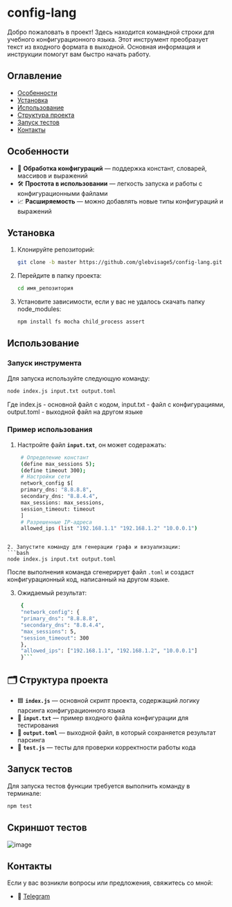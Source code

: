 # config-lang

Добро пожаловать в проект! Здесь находится командной строки для учебного конфигурационного языка. Этот инструмент преобразует текст из входного формата в выходной. Основная информация и инструкции помогут вам быстро начать работу.

## Оглавление

- [Особенности](#особенности)
- [Установка](#установка)
- [Использование](#использование)
- [Структура проекта](#структура-проекта)
- [Запуск тестов](#запуск-тестов)
- [Контакты](#контакты)

## Особенности

- 📜 **Обработка конфигураций** — поддержка констант, словарей, массивов и выражений
- 🛠️ **Простота в использовании** — легкость запуска и работы с конфигурационными файлами
- 📈 **Расширяемость** — можно добавлять новые типы конфигураций и выражений

## Установка

1. Клонируйте репозиторий:
   ```bash
   git clone -b master https://github.com/glebvisage5/config-lang.git
2. Перейдите в папку проекта:
   ```bash
   cd имя_репозитория
3. Установите зависимости, если у вас не удалось скачать папку node_modules:
   ```bash
   npm install fs mocha child_process assert

## Использование

### Запуск инструмента

Для запуска используйте следующую команду:
```bash
node index.js input.txt output.toml
```
Где index.js - основной файл с кодом, input.txt - файл с конфигурациями, output.toml - выходной файл на другом языке

### Пример использования

1. Настройте файл **`input.txt`**, он может содеражать:
   ```bash
    # Определение констант
    (define max_sessions 5);
    (define timeout 300);
    # Настройки сети
    network_config $[
    primary_dns: "8.8.8.8",
    secondary_dns: "8.8.4.4",
    max_sessions: max_sessions,
    session_timeout: timeout
    ]
    # Разрешенные IP-адреса
    allowed_ips (list "192.168.1.1" "192.168.1.2" "10.0.0.1")
  ```

2. Запустите команду для генерации графа и визуализации:
```bash
node index.js input.txt output.toml
```
После выполнения команда сгенерирует файл `.toml` и создаст конфигурационный код, написанный на другом языке.

3. Ожидаемый результат:
   ```bash
    {
    "network_config": {
    "primary_dns": "8.8.8.8",
    "secondary_dns": "8.8.4.4",
    "max_sessions": 5,
    "session_timeout": 300
    },
    "allowed_ips": ["192.168.1.1", "192.168.1.2", "10.0.0.1"]
    }```

## 🗂️ Структура проекта

- 🟦 **`index.js`** — основной скрипт проекта, содержащий логику парсинга конфигурационного языка
- 📝 **`input.txt`** — пример входного файла конфигурации для тестирования
- 📂 **`output.toml`** — выходной файл, в который сохраняется результат парсинга
- 🧪 **`test.js`** — тесты для проверки корректности работы кода

## Запуск тестов

Для запуска тестов  функции требуется выполнить команду в терминале:
```bash
npm test
```

## Скриншот тестов
![image](https://github.com/user-attachments/assets/acca8c38-2735-4298-a539-17c1b568140b)


## Контакты
Если у вас возникли вопросы или предложения, свяжитесь со мной:
   - 📧 [Telegram](https://t.me/Visage2)
